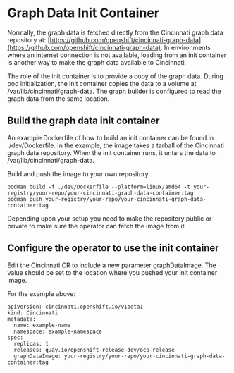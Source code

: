 # Graph Data Init Container

Normally, the graph data is fetched directly from the Cincinnati graph
data repository at: [https://github.com/openshift/cincinnati-graph-data](https://github.com/openshift/cincinnati-graph-data).
In environments where an internet connection is not available, loading
from an init container is another way to make the graph data available
to Cincinnati.

The role of the init container is to provide a copy of the graph data.
During pod initialization, the init container copies the data to a volume
at /var/lib/cincinnati/graph-data. The graph builder is configured to read 
the graph data from the same location.

## Build the graph data init container

An example Dockerfile of how to build an init container can be found in ./dev/Dockerfile.
In the example, the image takes a tarball of the Cincinnati graph data repository.
When the init container runs, it untars the data to /var/lib/cincinnati/graph-data.

Build and push the image to your own repository. 

````
podman build -f ./dev/Dockerfile --platform=linux/amd64 -t your-registry/your-repo/your-cincinnati-graph-data-container:tag
podman push your-registry/your-repo/your-cincinnati-graph-data-container:tag
````
Depending upon your setup you need to make the repository public or private to make sure the operator can fetch the image from it.

## Configure the operator to use the init container

Edit the Cincinnati CR to include a new parameter graphDataImage.
The value should be set to the location where you pushed your init 
container image.

For the example above:
```
apiVersion: cincinnati.openshift.io/v1beta1
kind: Cincinnati
metadata:
  name: example-name
  namespace: example-namespace
spec:
  replicas: 1
  releases: quay.io/openshift-release-dev/ocp-release
  graphDataImage: your-registry/your-repo/your-cincinnati-graph-data-container:tag
```
